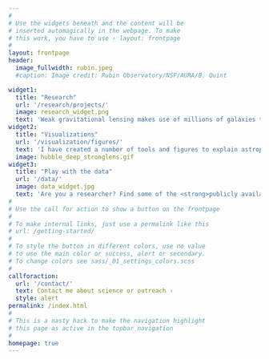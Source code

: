 ```yaml
---
#
# Use the widgets beneath and the content will be
# inserted automagically in the webpage. To make
# this work, you have to use › layout: frontpage
#
layout: frontpage
header:
  image_fullwidth: rubin.jpeg
  #caption: Image credit: Rubin Observatory/NSF/AURA/B. Quint

widget1:
  title: "Research"
  url: '/research/projects/'
  image: research_widget.png
  text: 'Weak gravitational lensing makes use of millions of galaxies to probe the largest structures in our universe. With spectroscopic and imaging surveys we can gain a high resolution picture of galaxies in the cosmic web.'
widget2:
  title: "Visualizations"
  url: '/visualization/figures/'
  text: 'I have created a number of tools and figures to explain astrophysical phenomena that instructors, scientists, and students alike are welcome to use in any format.'
  image: hubble_deep_stronglens.gif
widget3:
  title: "Play with the data"
  url: '/data/'
  image: data_widget.jpg
  text: 'Are you a researcher? Find some of the <strong>publicly available data</strong> related to my papers here and engage with it <strong>interactively</strong>.'
#
# Use the call for action to show a button on the frontpage
#
# To make internal links, just use a permalink like this
# url: /getting-started/
#
# To style the button in different colors, use no value
# to use the main color or success, alert or secondary.
# To change colors see sass/_01_settings_colors.scss
#
callforaction:
  url: '/contact/'
  text: Contact me about science or outreach ›
  style: alert
permalink: /index.html
#
# This is a nasty hack to make the navigation highlight
# this page as active in the topbar navigation
#
homepage: true
---
```

